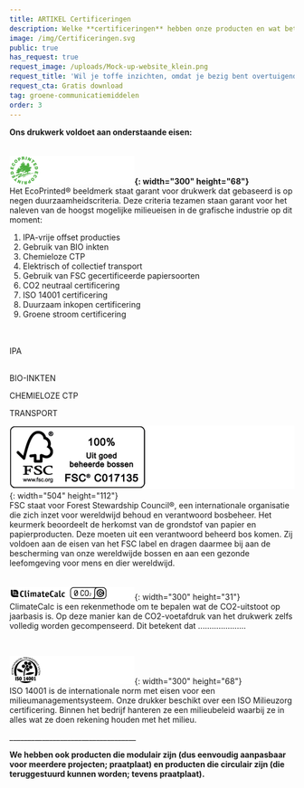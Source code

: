 ```yaml
---
title: ARTIKEL Certificeringen
description: Welke **certificeringen** hebben onze producten en wat betekenen ze?
image: /img/Certificeringen.svg
public: true
has_request: true
request_image: /uploads/Mock-up-website_klein.png
request_title: 'Wil je toffe inzichten, omdat je bezig bent overtuigende content te creëren?'
request_cta: Gratis download
tag: groene-communicatiemiddelen
order: 3
---
```


**Ons drukwerk voldoet aan onderstaande eisen:**<br><br><br>**![](/uploads/ecoprintedgroen-lang.svg){: width="300" height="68"}**<br>Het EcoPrinted&reg; beeldmerk staat garant voor drukwerk dat gebaseerd is op negen duurzaamheidscriteria. Deze criteria tezamen staan garant voor het naleven van de hoogst mogelijke milieueisen in de grafische industrie op dit moment:

1. IPA-vrije offset producties
2. Gebruik van BIO inkten
3. Chemieloze CTP
4. Elektrisch of collectief transport
5. Gebruik van FSC gecertificeerde papiersoorten
6. CO2 neutraal certificering
7. ISO 14001 certificering
8. Duurzaam inkopen certificering
9. Groene stroom certificering<br><br>&nbsp;

IPA<br>&nbsp;

BIO-INKTEN

CHEMIELOZE CTP

TRANSPORT

![](/uploads/fsc-1.jpg){: width="504" height="112"}<br>FSC staat voor Forest Stewardship Council&reg;, een internationale organisatie die zich inzet voor wereldwijd behoud en verantwoord bosbeheer. Het keurmerk beoordeelt de herkomst van de grondstof van papier en papierproducten. Deze moeten uit een verantwoord beheerd bos komen. Zij voldoen aan de eisen van het FSC label en dragen daarmee bij aan de bescherming van onze wereldwijde bossen en aan een gezonde leefomgeving voor mens en dier wereldwijd.<br><br><br>![](/uploads/climatecalc-1.svg){: width="300" height="31"}<br>ClimateCalc is een rekenmethode om te bepalen wat de CO2-uitstoot op jaarbasis is. Op deze manier kan de CO2-voetafdruk van het drukwerk zelfs volledig worden gecompenseerd. Dit betekent dat .....................

&nbsp;

![](/uploads/iso-14001-6.svg){: width="300" height="68"}<br>ISO 14001 is de internationale norm met eisen voor een milieumanagementsysteem. Onze drukker beschikt over een ISO Milieuzorg certificering. Binnen het bedrijf hanteren ze een milieubeleid waarbij ze in alles wat ze doen rekening houden met het milieu.

\_\_\_\_\_\_\_\_\_\_\_\_\_\_\_\_\_\_\_\_\_\_\_\_\_\_\_\_\_\_\_\_\_\_\_

**We hebben ook producten die modulair zijn (dus eenvoudig aanpasbaar voor meerdere projecten; praatplaat) en producten die circulair zijn (die teruggestuurd kunnen worden; tevens praatplaat).&nbsp;**
